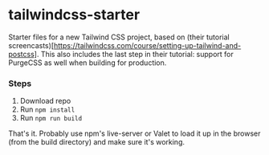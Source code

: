 # tailwindcss-starter

 Starter files for a new Tailwind CSS project, based on (their tutorial screencasts)[https://tailwindcss.com/course/setting-up-tailwind-and-postcss]. This also includes the last step in their tutorial: support for PurgeCSS as well when building for production.

 ### Steps
 
 1. Download repo
 1. Run `npm install`
 1. Run `npm run build`

 That's it. Probably use npm's live-server or Valet to load it up in the browser (from the build directory) and make sure it's working.
